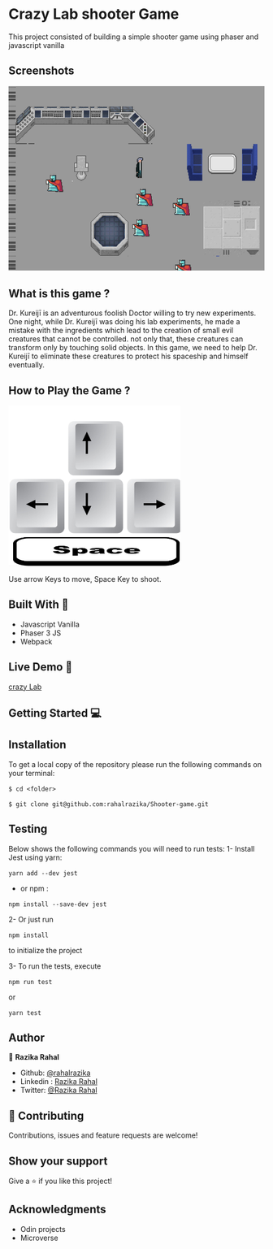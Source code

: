 # Crazy Lab shooter Game 

This project consisted of building a simple shooter game using phaser and  javascript vanilla

## Screenshots
![Game Scene](./src/assets/screenshot.png)
## What is this game ?
Dr. Kureijī is an adventurous foolish Doctor willing to try new experiments. 
One night, while Dr. Kureijī was doing his lab experiments, he made a mistake with the ingredients which lead to the creation of small evil creatures that cannot be controlled. not only that, these creatures can transform only by touching solid objects.
In this game, we need to help Dr. Kureijī to eliminate these creatures to protect his spaceship and himself eventually.

## How to Play the Game ?
![keys](./src/assets/keyboard.png)

Use arrow  Keys to move, Space Key to shoot.

## Built With 🔨
- Javascript Vanilla 
- Phaser 3 JS
- Webpack


## Live Demo 🚀
[crazy Lab](https://rawcdn.githack.com/rahalrazika/Shooter-game/2de922f01bc9a5b4b7ed8de5f32d6b1215a37b0d/dist/index.html)

## Getting Started 💻

## Installation

To get a local copy of the repository please run the following commands on your terminal:

```
$ cd <folder>
```

```
$ git clone git@github.com:rahalrazika/Shooter-game.git
```

## Testing 
Below shows the following commands you will need to run tests:
1- Install Jest using yarn: 
```
yarn add --dev jest

```
- or npm :
```
npm install --save-dev jest

```
2- Or just run  
```
npm install

```
to initialize the project

3- To run the tests, execute
```
npm run test 

```
or 
```
yarn test 

```
## Author

👤 **Razika Rahal**

- Github: [@rahalrazika](https://github.com/rahalrazika)
- Linkedin : [Razika Rahal](https://www.linkedin.com/in/razika-rahal-85539bbb/)
- Twitter: [@Razika Rahal](https://twitter.com/RahalRazika)


## 🤝 Contributing

Contributions, issues and feature requests are welcome!

## Show your support

Give a ⭐️ if you like this project!

## Acknowledgments

-  Odin projects
-  Microverse
